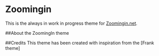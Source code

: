 Zoomingin
=========

This is the always in work in progress theme for [Zoomingin.net][zoom].

##About the ZoomingIn theme


##Credits
This theme has been created with inspiration from the [Frank theme]

[zoom]: http://www.zoomingin.net
[frank]: https://github.com/somerandomdude/Frank